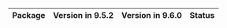 <!-- markdown-link-check-disable -->

| Package   | Version in 9.5.2   | Version in 9.6.0   | Status   |
|-----------|--------------------|--------------------|----------|